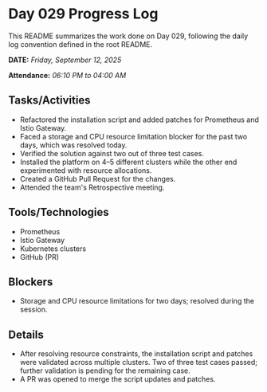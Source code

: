 # Day 029 Progress Log

This README summarizes the work done on Day 029, following the daily log convention defined in the root README.

**DATE:** _Friday, September 12, 2025_

**Attendance:** _06:10 PM to 04:00 AM_

## Tasks/Activities

- Refactored the installation script and added patches for Prometheus and Istio Gateway.
- Faced a storage and CPU resource limitation blocker for the past two days, which was resolved today.
- Verified the solution against two out of three test cases.
- Installed the platform on 4–5 different clusters while the other end experimented with resource allocations.
- Created a GitHub Pull Request for the changes.
- Attended the team's Retrospective meeting.

## Tools/Technologies

- Prometheus
- Istio Gateway
- Kubernetes clusters
- GitHub (PR)

## Blockers

- Storage and CPU resource limitations for two days; resolved during the session.

## Details

- After resolving resource constraints, the installation script and patches were validated across multiple clusters. Two of three test cases passed; further validation is pending for the remaining case.
- A PR was opened to merge the script updates and patches.
